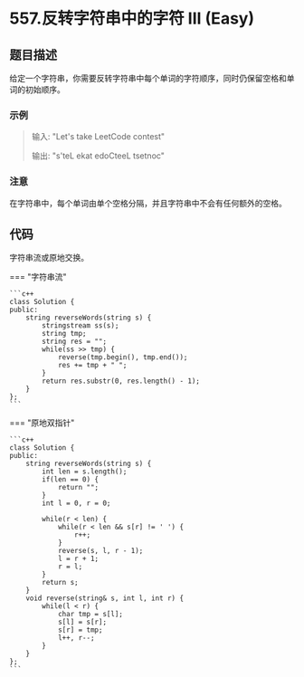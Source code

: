 # 557.反转字符串中的字符 III (Easy)

## 题目描述

给定一个字符串，你需要反转字符串中每个单词的字符顺序，同时仍保留空格和单词的初始顺序。

### 示例

> 输入: "Let's take LeetCode contest"
> 
> 输出: "s'teL ekat edoCteeL tsetnoc" 

### 注意

在字符串中，每个单词由单个空格分隔，并且字符串中不会有任何额外的空格。

## 代码

字符串流或原地交换。

=== "字符串流"

    ```c++
    class Solution {
    public:
        string reverseWords(string s) {
            stringstream ss(s);
            string tmp;
            string res = "";
            while(ss >> tmp) {
                reverse(tmp.begin(), tmp.end());
                res += tmp + " ";
            }
            return res.substr(0, res.length() - 1);
        }
    };
    ```
    
=== "原地双指针"

    ```c++
    class Solution {
    public:
        string reverseWords(string s) {
            int len = s.length();
            if(len == 0) {
                return "";
            }
            int l = 0, r = 0;
    
            while(r < len) {
                while(r < len && s[r] != ' ') {
                    r++;
                }
                reverse(s, l, r - 1);
                l = r + 1;
                r = l;
            }
            return s;
        }
        void reverse(string& s, int l, int r) {
            while(l < r) {
                char tmp = s[l];
                s[l] = s[r];
                s[r] = tmp;
                l++, r--;
            }
        }
    };
    ```